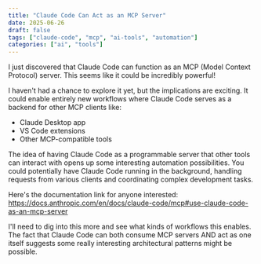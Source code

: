 ```yaml
---
title: "Claude Code Can Act as an MCP Server"
date: 2025-06-26
draft: false
tags: ["claude-code", "mcp", "ai-tools", "automation"]
categories: ["ai", "tools"]
---
```


I just discovered that Claude Code can function as an MCP (Model Context Protocol) server. This seems like it could be incredibly powerful!

I haven't had a chance to explore it yet, but the implications are exciting. It could enable entirely new workflows where Claude Code serves as a backend for other MCP clients like:

- Claude Desktop app
- VS Code extensions
- Other MCP-compatible tools

The idea of having Claude Code as a programmable server that other tools can interact with opens up some interesting automation possibilities. You could potentially have Claude Code running in the background, handling requests from various clients and coordinating complex development tasks.

Here's the documentation link for anyone interested: https://docs.anthropic.com/en/docs/claude-code/mcp#use-claude-code-as-an-mcp-server

I'll need to dig into this more and see what kinds of workflows this enables. The fact that Claude Code can both consume MCP servers AND act as one itself suggests some really interesting architectural patterns might be possible.